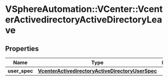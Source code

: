 # VSphereAutomation::VCenter::VcenterActivedirectoryActiveDirectoryLeave

## Properties
Name | Type | Description | Notes
------------ | ------------- | ------------- | -------------
**user_spec** | [**VcenterActivedirectoryActiveDirectoryUserSpec**](VcenterActivedirectoryActiveDirectoryUserSpec.md) |  | 


